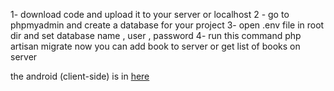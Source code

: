 1- download code and upload it to your server or localhost
2 - go to phpmyadmin and create a database for your project 
3- open .env file in root dir and set database name , user , password
4- run this command  php artisan migrate 
 now you can add book to server or get list of books on server
 
 
 the android (client-side) is in <a href="https://github.com/eksapp/MyMvvM">here</a>
